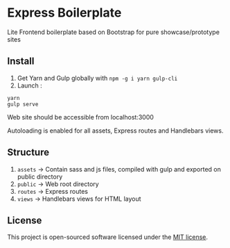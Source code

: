 # Express Boilerplate

Lite Frontend boilerplate based on Bootstrap for pure showcase/prototype sites

## Install

1. Get Yarn and Gulp globally with `npm -g i yarn gulp-cli`
2. Launch :

```shell
yarn
gulp serve
```

Web site should be accessible from localhost:3000

Autoloading is enabled for all assets, Express routes and Handlebars views.

## Structure

1. `assets` -> Contain sass and js files, compiled with gulp and exported on public directory
2. `public` -> Web root directory
3. `routes` -> Express routes
3. `views` -> Handlebars views for HTML layout

## License

This project is open-sourced software licensed under the [MIT license](https://adr1enbe4udou1n.mit-license.org).

